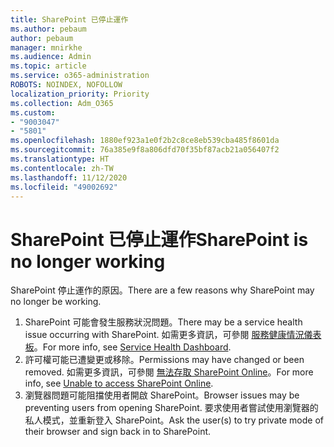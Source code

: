 ```yaml
---
title: SharePoint 已停止運作
ms.author: pebaum
author: pebaum
manager: mnirkhe
ms.audience: Admin
ms.topic: article
ms.service: o365-administration
ROBOTS: NOINDEX, NOFOLLOW
localization_priority: Priority
ms.collection: Adm_O365
ms.custom:
- "9003047"
- "5801"
ms.openlocfilehash: 1880ef923a1e0f2b2c8ce8eb539cba485f8601da
ms.sourcegitcommit: 76a385e9f8a806dfd70f35bf87acb21a056407f2
ms.translationtype: HT
ms.contentlocale: zh-TW
ms.lasthandoff: 11/12/2020
ms.locfileid: "49002692"
---
```

# <a name="sharepoint-is-no-longer-working"></a><span data-ttu-id="4de62-102">SharePoint 已停止運作</span><span class="sxs-lookup"><span data-stu-id="4de62-102">SharePoint is no longer working</span></span>

<span data-ttu-id="4de62-103">SharePoint 停止運作的原因。</span><span class="sxs-lookup"><span data-stu-id="4de62-103">There are a few reasons why SharePoint may no longer be working.</span></span>

1. <span data-ttu-id="4de62-104">SharePoint 可能會發生服務狀況問題。</span><span class="sxs-lookup"><span data-stu-id="4de62-104">There may be a service health issue occurring with SharePoint.</span></span> <span data-ttu-id="4de62-105">如需更多資訊，可參閱 [服務健康情況儀表板](https://admin.microsoft.com/AdminPortal/Home#/servicehealth)。</span><span class="sxs-lookup"><span data-stu-id="4de62-105">For more info, see [Service Health Dashboard](https://admin.microsoft.com/AdminPortal/Home#/servicehealth).</span></span>
2. <span data-ttu-id="4de62-106">許可權可能已遭變更或移除。</span><span class="sxs-lookup"><span data-stu-id="4de62-106">Permissions may have changed or been removed.</span></span> <span data-ttu-id="4de62-107">如需更多資訊，可參閱 [無法存取 SharePoint Online](https://docs.microsoft.com/sharepoint/troubleshoot/sharing-and-permissions/sharepoint-online-inaccessible)。</span><span class="sxs-lookup"><span data-stu-id="4de62-107">For more info, see [Unable to access SharePoint Online](https://docs.microsoft.com/sharepoint/troubleshoot/sharing-and-permissions/sharepoint-online-inaccessible).</span></span>
3. <span data-ttu-id="4de62-108">瀏覽器問題可能阻擋使用者開啟 SharePoint。</span><span class="sxs-lookup"><span data-stu-id="4de62-108">Browser issues may be preventing users from opening SharePoint.</span></span> <span data-ttu-id="4de62-109">要求使用者嘗試使用瀏覽器的私人模式，並重新登入 SharePoint。</span><span class="sxs-lookup"><span data-stu-id="4de62-109">Ask the user(s) to try private mode of their browser and sign back in to SharePoint.</span></span>